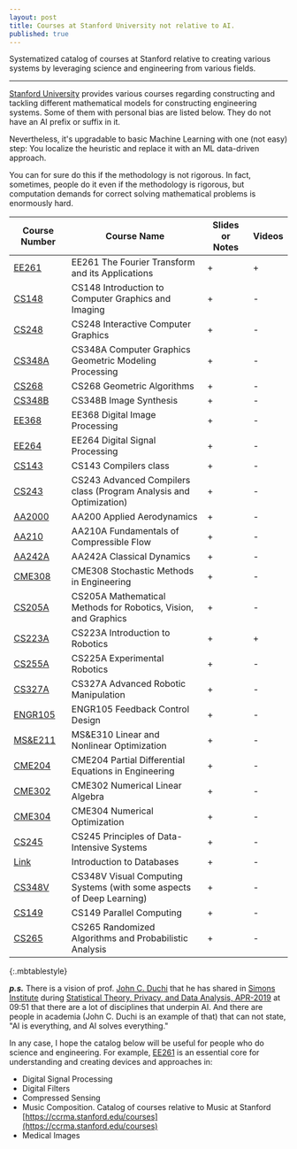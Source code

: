```yaml
---
layout: post
title: Courses at Stanford University not relative to AI.
published: true
---
```


Systematized catalog of courses at Stanford relative to creating various systems by leveraging science and engineering from various fields.

---

[Stanford University](https://www.stanford.edu/) provides various courses regarding constructing and tackling different mathematical models for constructing engineering systems. Some of them with personal bias are listed below. They do not have an AI prefix or suffix in it.

Nevertheless, it's upgradable to basic Machine Learning with one (not easy) step: You localize the heuristic and replace it with an ML data-driven approach. 

You can for sure do this if the methodology is not rigorous. In fact, sometimes, people do it even if the methodology is rigorous, but computation demands for correct solving mathematical problems is enormously hard.

| **Course Number**  | **Course Name**  | **Slides or Notes**  | **Videos**  |
|---|---|---|---|
| [EE261](https://see.stanford.edu/course/ee261) | EE261 The Fourier Transform and its Applications | + | + |
| [CS148](https://web.stanford.edu/class/cs148/) | CS148 Introduction to Computer Graphics and Imaging | + | - |
| [CS248](https://web.stanford.edu/class/cs248/) | CS248 Interactive Computer Graphics | + | - |
| [CS348A](http://graphics.stanford.edu/courses/cs348a-21-winter/) | CS348A Computer Graphics Geometric Modeling Processing | + | - |
| [CS268](http://graphics.stanford.edu/courses/cs268-16-fall/) | CS268 Geometric Algorithms| + | - |
| [CS348B](http://graphics.stanford.edu/courses/cs348b-00/) | CS348B Image Synthesis | + | - |
| [EE368](https://web.stanford.edu/class/ee368/) | EE368 Digital Image Processing | + | - |
| [EE264](https://web.stanford.edu/class/ee264/) | EE264 Digital Signal Processing | + | - |
| [CS143](https://web.stanford.edu/class/cs143/) | CS143 Compilers class | + | - |
| [CS243](https://suif.stanford.edu/~courses/cs243/) | CS243 Advanced Compilers class (Program Analysis and Optimization) | + | - |
| [AA2000](https://web.stanford.edu/~cantwell/AA200_Course_Material/) | AA200 Applied Aerodynamics | + | - |
| [AA210](https://web.stanford.edu/~cantwell/AA210A_Course_Material/AA210A_Lectures/) | AA210A Fundamentals of Compressible Flow | + | - |
| [AA242A](https://web.stanford.edu/class/me331a/) | AA242A Classical Dynamics | + | - |
| [CME308](https://web.stanford.edu/class/cme308/) | CME308 Stochastic Methods in Engineering | + | - |
| [CS205A](http://graphics.stanford.edu/courses/cs205a/) | CS205A Mathematical Methods for Robotics, Vision, and Graphics | + | - |
| [CS223A](https://see.stanford.edu/course/cs223a) | CS223A Introduction to Robotics | + | + |
| [CS255A](https://cs.stanford.edu/group/manips/teaching/cs225a/index.html) | CS225A Experimental Robotics| + | - |
| [CS327A](http://cs.stanford.edu/groups/manips/teaching/cs327a/) | CS327A Advanced Robotic Manipulation | + | - |
| [ENGR105](https://online.stanford.edu/courses/engr105-feedback-control-design) | ENGR105 Feedback Control Design | + | - |
| [MS&E211](https://web.stanford.edu/class/msande310/) | MS&E310 Linear and Nonlinear Optimization | + | - |
| [CME204](https://online.stanford.edu/courses/me300b-partial-differential-equations-engineering) | CME204 Partial Differential Equations in Engineering | + | - |
| [CME302](https://online.stanford.edu/courses/cme302-numerical-linear-algebra) | CME302 Numerical Linear Algebra | + | - |
| [CME304](https://web.stanford.edu/class/cme304/) | CME304 Numerical Optimization | + | - |
| [CS245](https://web.stanford.edu/class/cs245/) | CS245 Principles of Data-Intensive Systems | + | - |
| [Link](https://online.stanford.edu/courses/soe-ydatabases-databases) | Introduction to Databases | + | - |
| [CS348V](http://graphics.stanford.edu/courses/cs348v-18-winter/) | CS348V Visual Computing Systems (with some aspects of Deep Learning)| + | - |
| [CS149](https://gfxcourses.stanford.edu/cs149/fall22) | CS149 Parallel Computing | + | - |
| [CS265](https://web.stanford.edu/class/cs265/index.html) | CS265 Randomized Algorithms and Probabilistic Analysis | + | - |
{:.mbtablestyle}

***p.s.***
There is a vision of prof. [John C. Duchi](https://web.stanford.edu/~jduchi/) that he has shared in [Simons Institute](https://simons.berkeley.edu/) during [Statistical Theory, Privacy, and Data Analysis, APR-2019](https://youtu.be/GJXiYzi8KRc?t=591) at 09:51 that there are a lot of disciplines that underpin AI.
And there are people in academia (John C. Duchi is an example of that) that can not state, "AI is everything, and AI solves everything."

In any case, I hope the catalog below will be useful for people who do science and engineering. For example, [EE261](https://see.stanford.edu/course/ee261) is an essential core for understanding and creating devices and approaches in:

* Digital Signal Processing
* Digital Filters
* Compressed Sensing
* Music Composition. Catalog of courses relative to Music at Stanford [https://ccrma.stanford.edu/courses](https://ccrma.stanford.edu/courses)
* Medical Images

